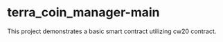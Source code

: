 # terra_coin_manager-main
This project demonstrates a basic smart contract utilizing cw20 contract.
